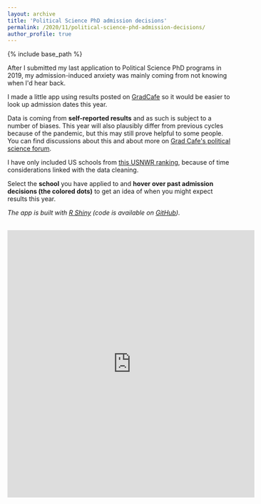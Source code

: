 ```yaml
---
layout: archive
title: 'Political Science PhD admission decisions'
permalink: /2020/11/political-science-phd-admission-decisions/
author_profile: true
---
```


<!--more-->

{% include base_path %}

After I submitted my last application to Political Science PhD programs in 2019, my admission-induced anxiety was mainly coming from not knowing when I'd hear back.

I made a little app using results posted on <a href="https://www.thegradcafe.com/" target="_blank">GradCafe</a> so it would be easier to look up admission dates this year.

Data is coming from **self-reported results** and as such is subject to a number of biases. This year will also plausibly differ from previous cycles because of the pandemic, but this may still prove helpful to some people. You can find discussions about this and about more on <a href="https://forum.thegradcafe.com/forum/36-political-science/" target="_blank">Grad Cafe's political science forum</a>.

I have only included US schools from <a href="https://www.usnews.com/best-graduate-schools/top-humanities-schools/political-science-rankings?_sort=rank-desc" target="_blank">this USNWR ranking</a>, because of time considerations linked with the data cleaning.

Select the **school** you have applied to and **hover over past admission decisions (the colored dots)** to get an idea of when you might expect results this year.

*The app is built with [R Shiny](https://martindevaux.com/2021/01/r_resources_beginners_intermediate/) (code is available on [GitHub](https://github.com/MartinDevaux/GradCafe)).*

<br/>


<iframe height="600" width="110%" frameborder="yes" src="https://martin-essai.shinyapps.io/gradcafe"> </iframe>
